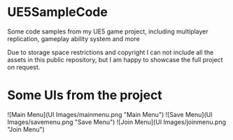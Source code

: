 # UE5SampleCode
Some code samples from my UE5 game project, including multiplayer replication, gameplay ability system and more

Due to storage space restrictions and copyright I can not include all the assets in this public repository, but
I am happy to showcase the full project on request.

# Some UIs from the project
![Main Menu](UI Images/mainmenu.png "Main Menu")
![Save Menu](UI Images/savemenu.png "Save Menu")
![Join Menu](UI Images/joinmenu.png "Join Menu")
